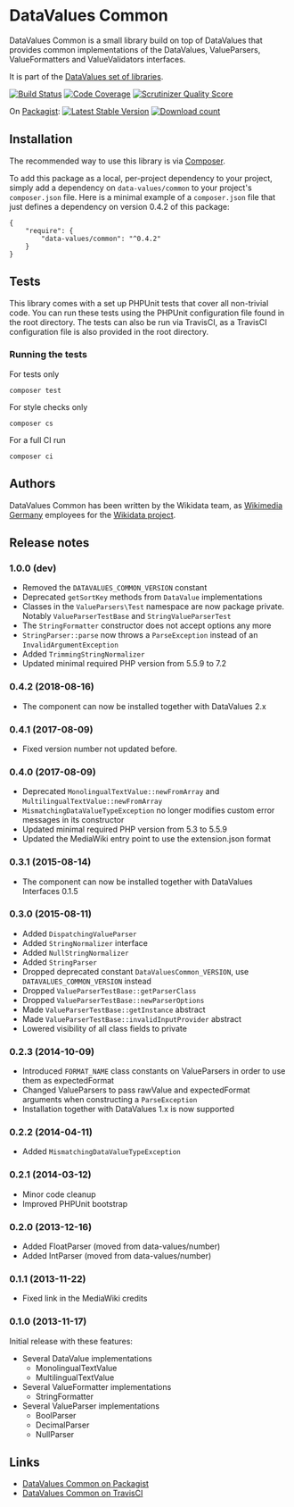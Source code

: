 # DataValues Common

DataValues Common is a small library build on top of DataValues that provides common
implementations of the DataValues, ValueParsers, ValueFormatters and ValueValidators interfaces.

It is part of the [DataValues set of libraries](https://github.com/DataValues).

[![Build Status](https://secure.travis-ci.org/DataValues/Common.png?branch=master)](http://travis-ci.org/DataValues/Common)
[![Code Coverage](https://scrutinizer-ci.com/g/DataValues/Common/badges/coverage.png?s=728b9287ebdd13fbe15255d4d55575c5b5d47b8f)](https://scrutinizer-ci.com/g/DataValues/Common/)
[![Scrutinizer Quality Score](https://scrutinizer-ci.com/g/DataValues/Common/badges/quality-score.png?s=3195539d2e929aafaefb4bc006fb0da6c09a4d2a)](https://scrutinizer-ci.com/g/DataValues/Common/)

On [Packagist](https://packagist.org/packages/data-values/common):
[![Latest Stable Version](https://poser.pugx.org/data-values/common/version.png)](https://packagist.org/packages/data-values/common)
[![Download count](https://poser.pugx.org/data-values/common/d/total.png)](https://packagist.org/packages/data-values/common)

## Installation

The recommended way to use this library is via [Composer](http://getcomposer.org/).

To add this package as a local, per-project dependency to your project, simply add a
dependency on `data-values/common` to your project's `composer.json` file.
Here is a minimal example of a `composer.json` file that just defines a dependency on
version 0.4.2 of this package:

    {
        "require": {
            "data-values/common": "^0.4.2"
        }
    }

## Tests

This library comes with a set up PHPUnit tests that cover all non-trivial code. You can run these
tests using the PHPUnit configuration file found in the root directory. The tests can also be run
via TravisCI, as a TravisCI configuration file is also provided in the root directory.

### Running the tests

For tests only

    composer test

For style checks only

	composer cs

For a full CI run

	composer ci

## Authors

DataValues Common has been written by the Wikidata team, as [Wikimedia Germany](https://wikimedia.de)
employees for the [Wikidata project](https://wikidata.org/).

## Release notes

### 1.0.0 (dev)

* Removed the `DATAVALUES_COMMON_VERSION` constant
* Deprecated `getSortKey` methods from `DataValue` implementations
* Classes in the `ValueParsers\Test` namespace are now package private. Notably `ValueParserTestBase` and `StringValueParserTest`
* The `StringFormatter` constructor does not accept options any more
* `StringParser::parse` now throws a `ParseException` instead of an `InvalidArgumentException`
* Added `TrimmingStringNormalizer`
* Updated minimal required PHP version from 5.5.9 to 7.2

### 0.4.2 (2018-08-16)

* The component can now be installed together with DataValues 2.x

### 0.4.1 (2017-08-09)

* Fixed version number not updated before.

### 0.4.0 (2017-08-09)

* Deprecated `MonolingualTextValue::newFromArray` and `MultilingualTextValue::newFromArray`
* `MismatchingDataValueTypeException` no longer modifies custom error messages in its constructor
* Updated minimal required PHP version from 5.3 to 5.5.9
* Updated the MediaWiki entry point to use the extension.json format

### 0.3.1 (2015-08-14)

* The component can now be installed together with DataValues Interfaces 0.1.5

### 0.3.0 (2015-08-11)

* Added `DispatchingValueParser`
* Added `StringNormalizer` interface
* Added `NullStringNormalizer`
* Added `StringParser`
* Dropped deprecated constant `DataValuesCommon_VERSION`, use `DATAVALUES_COMMON_VERSION` instead
* Dropped `ValueParserTestBase::getParserClass`
* Dropped `ValueParserTestBase::newParserOptions`
* Made `ValueParserTestBase::getInstance` abstract
* Made `ValueParserTestBase::invalidInputProvider` abstract
* Lowered visibility of all class fields to private

### 0.2.3 (2014-10-09)

* Introduced `FORMAT_NAME` class constants on ValueParsers in order to use them as expectedFormat
* Changed ValueParsers to pass rawValue and expectedFormat arguments when constructing a `ParseException`
* Installation together with DataValues 1.x is now supported

### 0.2.2 (2014-04-11)

* Added `MismatchingDataValueTypeException`

### 0.2.1 (2014-03-12)

* Minor code cleanup
* Improved PHPUnit bootstrap

### 0.2.0 (2013-12-16)

* Added FloatParser (moved from data-values/number)
* Added IntParser (moved from data-values/number)

### 0.1.1 (2013-11-22)

* Fixed link in the MediaWiki credits

### 0.1.0 (2013-11-17)

Initial release with these features:

* Several DataValue implementations
	* MonolingualTextValue
	* MultilingualTextValue
* Several ValueFormatter implementations
	* StringFormatter
* Several ValueParser implementations
	* BoolParser
	* DecimalParser
	* NullParser

## Links

* [DataValues Common on Packagist](https://packagist.org/packages/data-values/common)
* [DataValues Common on TravisCI](https://travis-ci.org/DataValues/Common)

